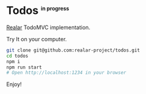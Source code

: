 # Todos <sup><small><small><small>in progress</small></small></small></sup>

[Realar](https://github.com/betula/realar) TodoMVC implementation.

Try It on your computer.

```bash
git clone git@github.com:realar-project/todos.git
cd todos
npm i
npm run start
# Open http://localhost:1234 in your browser
```

Enjoy!
